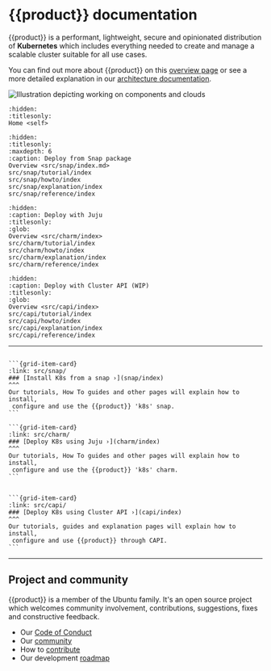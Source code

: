 # {{product}} documentation

{{product}} is a performant, lightweight, secure and
opinionated distribution of **Kubernetes** which includes everything needed to
create and manage a scalable cluster suitable for all use cases.

You can find out more about {{product}} on this [overview page] or
see a more detailed explanation in our [architecture documentation].

![Illustration depicting working on components and clouds][logo]

```{toctree}
:hidden:
:titlesonly:
Home <self>
```

```{toctree}
:hidden:
:titlesonly:
:maxdepth: 6
:caption: Deploy from Snap package
Overview <src/snap/index.md>
src/snap/tutorial/index
src/snap/howto/index
src/snap/explanation/index
src/snap/reference/index
```

```{toctree}
:hidden:
:caption: Deploy with Juju
:titlesonly:
:glob:
Overview <src/charm/index>
src/charm/tutorial/index
src/charm/howto/index
src/charm/explanation/index
src/charm/reference/index
```

```{toctree}
:hidden:
:caption: Deploy with Cluster API (WIP)
:titlesonly:
:glob:
Overview <src/capi/index>
src/capi/tutorial/index
src/capi/howto/index
src/capi/explanation/index
src/capi/reference/index
```

---

````{grid} 1 1 2 2

```{grid-item-card}
:link: src/snap/
### [Install K8s from a snap ›](snap/index)
^^^
Our tutorials, How To guides and other pages will explain how to install,
 configure and use the {{product}} 'k8s' snap.
```

```{grid-item-card}
:link: src/charm/
### [Deploy K8s using Juju ›](charm/index)
^^^
Our tutorials, How To guides and other pages will explain how to install,
 configure and use the {{product}} 'k8s' charm.
```


```{grid-item-card}
:link: src/capi/
### [Deploy K8s using Cluster API ›](capi/index)
^^^
Our tutorials, guides and explanation pages will explain how to install,
 configure and use {{product}} through CAPI.
```
````

---

## Project and community

{{product}} is a member of the Ubuntu family. It's an open source
project which welcomes community involvement, contributions, suggestions, fixes
and constructive feedback.

- Our [Code of Conduct]
- Our [community]
- How to [contribute]
- Our development [roadmap]

<!-- IMAGES -->

[logo]: https://assets.ubuntu.com/v1/843c77b6-juju-at-a-glace.svg

<!-- LINKS -->

[Code of Conduct]: https://ubuntu.com/community/ethos/code-of-conduct
[community]: snap/reference/community
[contribute]: snap/howto/contribute
[roadmap]: snap/reference/roadmap
[overview page]: snap/explanation/about
[architecture documentation]: snap/reference/architecture
